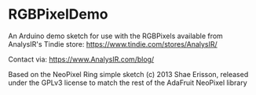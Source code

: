 # RGBPixelDemo
An Arduino demo sketch for use with the RGBPixels available from AnalysIR's Tindie store: https://www.tindie.com/stores/AnalysIR/

Contact via: https://www.AnalysIR.com/blog/



Based on the NeoPixel Ring simple sketch (c) 2013 Shae Erisson, released under the GPLv3 license to match the rest of the AdaFruit NeoPixel library
